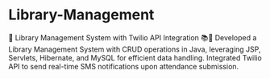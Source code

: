 # Library-Management
 🚀 Library Management System with Twilio API Integration 📚📩  Developed a Library Management System with CRUD operations in Java, leveraging JSP, Servlets, Hibernate, and MySQL for efficient data handling. Integrated Twilio API to send real-time SMS notifications upon attendance submission.
